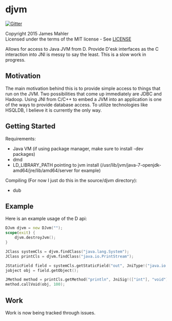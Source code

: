 djvm
====

[![Gitter](https://badges.gitter.im/Join%20Chat.svg)](https://gitter.im/jamesmahler/djvm?utm_source=badge&utm_medium=badge&utm_campaign=pr-badge&utm_content=badge)

Copyright 2015 James Mahler  
Licensed under the terms of the MIT license - See [LICENSE](LICENSE)

Allows for access to Java JVM from D.  Provide D'esk interfaces as the C interaction into JNI is messy to say the least.  This is a slow work in progress.

Motivation
----------
The main motivation behind this is to provide simple access to things that run on the JVM.  Two possibilities that come up immediately are JDBC and Hadoop.  Using JNI from C/C++ to embed a JVM into an application is one of the ways to provide database access.  To utilize technologies like HSQLDB, I believe it is currently the only way.

Getting Started
---------------
Requirements:
* Java VM (if using package manager, make sure to install -dev packages)
* dmd
* LD_LIBRARY_PATH pointing to jvm install (/usr/lib/jvm/java-7-openjdk-amd64/jre/lib/amd64/server for example)

Compiling (For now I just do this in the source/djvm directory):
* dub

Example
-------
Here is an example usage of the D api:
```d
DJvm djvm = new DJvm("");
scope(exit) {
	djvm.destroyJvm();
}

JClass systemCls = djvm.findClass("java.lang.System");
JClass printCls = djvm.findClass("java.io.PrintStream");

JStaticField field = systemCls.getStaticField("out", JniType!("java.io.PrintStream"));
jobject obj = field.getObject();

JMethod method = printCls.getMethod("println", JniSig!(["int"], "void"));
method.callVoid(obj, 100);
```

Work
----
Work is now being tracked through issues.

